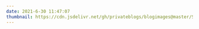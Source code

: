 ```yaml
---
date: 2021-6-30 11:47:07
thumbnail: https://cdn.jsdelivr.net/gh/privateblogs/blogimages@master/Starry/5.jpg
---
```

